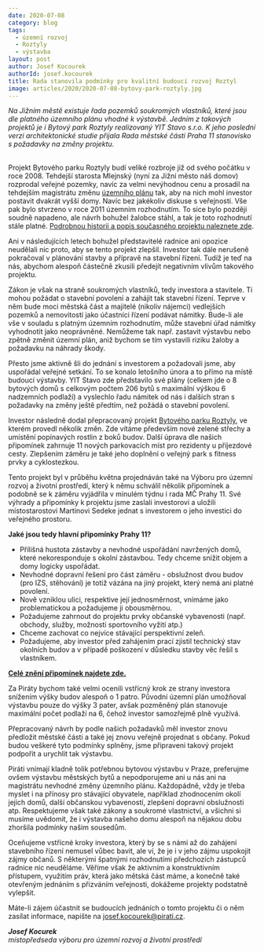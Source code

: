 ```yaml
---
date: 2020-07-08
category: blog
tags: 
  - územní rozvoj
  - Roztyly
  - výstavba
layout: post
author: Josef Kocourek
authorId: josef.kocourek
title: Rada stanovila podmínky pro kvalitní budoucí rozvoj Roztyl
image: articles/2020/2020-07-08-bytovy-park-roztyly.jpg
---
```


*Na Jižním městě existuje řada pozemků soukromých vlastníků, které jsou dle platného územního plánu vhodné k výstavbě. Jedním z takových projektů je i Bytový park Roztyly realizovaný YIT Stavo s.r.o. K jeho poslední verzi architektonické studie přijala Rada městské části Praha 11 stanovisko s požadavky na změny projektu.*
<br>
<br>

Projekt Bytového parku Roztyly budí veliké rozbroje již od svého počátku v roce 2008. Tehdejší starosta Mlejnský (nyní za Jižní město náš domov) rozprodal veřejné pozemky, navíc za velmi nevýhodnou cenu a prosadil na tehdejším magistrátu změnu [územního plánu](https://app.iprpraha.cz/apl/app/vykresyUP/) tak, aby na nich mohl investor postavit dvakrát vyšší domy. Navíc bez jakékoliv diskuse s veřejností. Vše pak bylo stvrzeno v roce 2011 územním rozhodnutím. To sice bylo později soudně napadeno, ale návrh bohužel žalobce stáhl, a tak je toto rozhodnutí stále platné. [Podrobnou historii a popis současného projektu naleznete zde](https://www.praha11.cz/cs/mestska-cast/uzemni-rozvoj-a-regenerace/zamery-na-jiznim-meste/16-bytovy-park-roztyly.html).

Ani v následujících letech bohužel představitelé radnice ani opozice neudělali nic proto, aby se tento projekt zlepšil. Investor tak dále nerušeně pokračoval v plánování stavby a přípravě na stavební řízení. Tudíž je teď na nás, abychom alespoň částečně zkusili předejít negativním vlivům takového projektu. 

Zákon je však na straně soukromých vlastníků, tedy investora a stavitele. Ti mohou požádat o stavební povolení a zahájit tak stavební řízení. Teprve v něm bude moci městská část a majitelé (nikoliv nájemci) vedlejších pozemků a nemovitostí jako účastníci řízení podávat námitky. Bude-li ale vše v souladu s platným územním rozhodnutím, může stavební úřad námitky vyhodnotit jako neoprávněné. Nemůžeme tak např. zastavit výstavbu nebo zpětně změnit územní plán, aniž bychom se tím vystavili riziku žaloby a požadavku na náhrady škody.

Přesto jsme aktivně šli do jednání s investorem a požadovali jsme, aby uspořádal veřejné setkání. To se konalo letošního února a to přímo na místě budoucí výstavby. YIT Stavo zde představilo své plány (celkem jde o 8 bytových domů s celkovým počtem 206 bytů s maximální výškou 6 nadzemních podlaží) a vyslechlo řadu námitek od nás i dalších stran s požadavky na změny ještě předtím, než požádá o stavební povolení.

Investor následně dodal přepracovaný projekt [Bytového parku Roztyly](https://www.praha11.cz/filemanager/files/31175.pdf?fbclid=IwAR1Y5wmxPL5n6hUrlDbDj9BekSxshu9mR95XgIC3lEQytL0oJTZXtBp6uTs), ve kterém provedl několik změn. Zde vítáme především nové zelené střechy a umístění popínavých rostlin z boků budov. Další úprava dle našich připomínek zahrnuje 11 nových parkovacích míst pro rezidenty u příjezdové cesty. Zlepšením záměru je také jeho doplnění o veřejný park s fitness prvky a cyklostezkou.

Tento projekt byl v průběhu května projednáván také na Výboru pro územní rozvoj a životní prostředí, který k němu schválil několik připomínek a podobně se k záměru vyjádřila v minulém týdnu i rada MČ Prahy 11. Své výhrady a připomínky k projektu jsme zaslali investorovi a uložili místostarostovi Martinovi Sedeke jednat s investorem o jeho investici do veřejného prostoru.

**Jaké jsou tedy hlavní připomínky Prahy 11?**

- Přílišná hustota zástavby a nevhodné uspořádání navržených domů, které nekoresponduje s okolní zástavbou. Tedy chceme snížit objem a domy logicky uspořádat.
- Nevhodné dopravní řešení pro část záměru - obslužnost dvou budov (pro IZS, stěhování) je totiž vázána na jiný projekt, který nemá ani platné povolení.
- Nově vzniklou ulici, respektive její jednosměrnost, vnímáme jako problematickou a požadujeme ji obousměrnou.
- Požadujeme zahrnout do projektu prvky občanské vybavenosti (např. obchody, služby, možnosti sportovního vyžití atp.)
- Chceme zachovat co nejvíce stávající perspektivní zeleň.
- Požadujeme, aby investor před zahájením prací zjistil technický stav okolních budov a v případě poškození v důsledku stavby věc řešil s vlastníkem.

**[Celé znění připomínek najdete zde.](https://www.praha11.cz/filemanager/files/32474.pdf)**

Za Piráty bychom také velmi ocenili vstřícný krok ze strany investora snížením výšky budov alespoň o 1 patro. Původní územní plán umožňoval výstavbu pouze do výšky 3 pater, avšak pozměněný plán stanovuje maximální počet podlaží na 6, čehož investor samozřejmě plně využívá.

Přepracovaný návrh by podle našich požadavků měl investor znovu předložit městské části a také jej znovu veřejně projednat s občany. Pokud budou veškeré tyto podmínky splněny, jsme připraveni takový projekt podpořit a urychlit tak výstavbu.

Piráti vnímají kladně tolik potřebnou bytovou výstavbu v Praze, preferujme ovšem výstavbu městských bytů a nepodporujeme ani u nás ani na magistrátu nevhodné změny územního plánu. Každopádně, vždy je třeba myslet i na přínosy pro stávající obyvatele, například zhodnocením okolí jejich domů, další občanskou vybaveností, zlepšení dopravní obslužnosti atp. Respektujeme však také zákony a soukromé vlastnictví, a všichni si musíme uvědomit, že i výstavba našeho domu alespoň na nějakou dobu zhoršila podmínky našim sousedům. 

Oceňujeme vstřícné kroky investora, který by se s námi až do zahájení stavebního řízení nemusel vůbec bavit, ale ví, že je i v jeho zájmu uspokojit zájmy občanů. S některými špatnými rozhodnutími předchozích zástupců radnice nic neuděláme. Věříme však že aktivním a konstruktivním přístupem, využitím práv, která jako mětská část máme, a konečně také otevřeným jednáním s přizváním veřejnosti, dokážeme projekty podstatně vylepšit. 

Máte-li zájem účastnit se budoucích jednáních o tomto projektu či o něm zasílat informace, napište na <josef.kocourek@pirati.cz>.


***Josef Kocurek***<br>
*místopředseda výboru pro územní rozvoj a životní prostředí*
